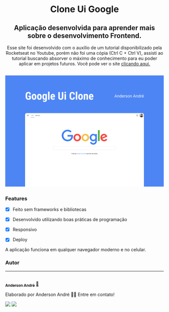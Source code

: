 <h1 align="center">
  Clone Ui Google
</h1>

<h2 align="center">
   Aplicação desenvolvida para aprender mais sobre o desenvolvimento Frontend.
</h2>

<p align="center">Esse site foi desenvolvido com o auxílio de um tutorial disponibilizado pela Rocketseat no Youtube, porém não foi uma cópia (Ctrl C + Ctrl V), assisti ao tutorial buscando absorver o máximo de conhecimento para eu poder aplicar em projetos futuros. Você pode ver o site <a href="https://anderson-andre-p.github.io/clone-google/" target="_blank">clicando aqui.</a>
</p>

<h2 align="center">
  <img alt="Demonstração do clone da página de pesquisa do Google" title="Google Clone" src="https://github.com/Anderson-Andre-P/clone-google/blob/main/Google-Demo.png">
</h2>

### Features

- [x] Feito sem frameworks e bibliotecas
- [x] Desenvolvido utilizando boas práticas de programação
- [x] Responsivo
- [x] Deploy


<p>
  A aplicação funciona em qualquer navegador moderno e no celular.
</p>


### Autor
---


<a href="https://www.linkedin.com/in/anderson-andre-pereira/">
 <img style="border-radius: 50%;" src="https://media-exp1.licdn.com/dms/image/C4D03AQFNJAFWZ2h5nA/profile-displayphoto-shrink_800_800/0/1606771778737?e=1629936000&v=beta&t=mh0jVEGG_fvkE16VwussiwgJdlbK9IkSGPIXMSPKstI" width="100px;" alt=""/>
 <br />
 <sub><b>Anderson André</b></sub></a> <a href="https://www.linkedin.com/in/anderson-andre-pereira/" title="LinkedIn">🚀</a>


Elaborado por Anderson André 👋🏽 Entre em contato!

 <div> 
  <a href = "mailto:andreandersoncaue.e@gmail.com"><img src="https://img.shields.io/badge/-Gmail-%23333?style=for-the-badge&logo=gmail&logoColor=white" target="_blank"></a>
  <a href="https://www.linkedin.com/in/anderson-andre-pereira/" target="_blank"><img src="https://img.shields.io/badge/-LinkedIn-%230077B5?style=for-the-badge&logo=linkedin&logoColor=white" target="_blank"></a> 
</div>